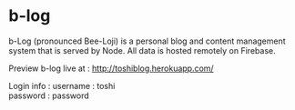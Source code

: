 # b-log
b-Log (pronounced Bee-Loji) is a personal blog and content management system that is served by Node. All data is hosted remotely on Firebase.

Preview b-log live at :
http://toshiblog.herokuapp.com/

Login info :
username : toshi <br/>
password : password
